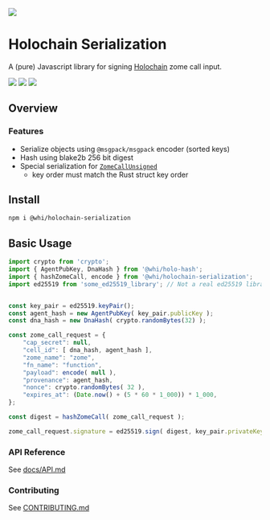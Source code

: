 [![](https://img.shields.io/npm/v/@whi/holochain-serialization/latest?style=flat-square)](http://npmjs.com/package/@whi/holochain-serialization)

# Holochain Serialization
A (pure) Javascript library for signing [Holochain](https://holochain.org) zome call input.

[![](https://img.shields.io/github/issues-raw/mjbrisebois/holochain-serialization-js?style=flat-square)](https://github.com/mjbrisebois/holochain-serialization-js/issues)
[![](https://img.shields.io/github/issues-closed-raw/mjbrisebois/holochain-serialization-js?style=flat-square)](https://github.com/mjbrisebois/holochain-serialization-js/issues?q=is%3Aissue+is%3Aclosed)
[![](https://img.shields.io/github/issues-pr-raw/mjbrisebois/holochain-serialization-js?style=flat-square)](https://github.com/mjbrisebois/holochain-serialization-js/pulls)


## Overview

### Features

- Serialize objects using `@msgpack/msgpack` encoder (sorted keys)
- Hash using blake2b 256 bit digest
- Special serialization for [`ZomeCallUnsigned`](https://docs.rs/hdk/0.1.0/hdk/prelude/struct.ZomeCallUnsigned.html)
  - key order must match the Rust struct key order


## Install

```bash
npm i @whi/holochain-serialization
```

## Basic Usage

```javascript
import crypto from 'crypto';
import { AgentPubKey, DnaHash } from '@whi/holo-hash';
import { hashZomeCall, encode } from '@whi/holochain-serialization';
import ed25519 from 'some_ed25519_library'; // Not a real ed25519 library


const key_pair = ed25519.keyPair();
const agent_hash = new AgentPubKey( key_pair.publicKey );
const dna_hash = new DnaHash( crypto.randomBytes(32) );

const zome_call_request = {
    "cap_secret": null,
    "cell_id": [ dna_hash, agent_hash ],
    "zome_name": "zome",
    "fn_name": "function",
    "payload": encode( null ),
    "provenance": agent_hash,
    "nonce": crypto.randomBytes( 32 ),
    "expires_at": (Date.now() + (5 * 60 * 1_000)) * 1_000,
};

const digest = hashZomeCall( zome_call_request );

zome_call_request.signature = ed25519.sign( digest, key_pair.privateKey );
```


### API Reference

See [docs/API.md](docs/API.md)

### Contributing

See [CONTRIBUTING.md](CONTRIBUTING.md)
